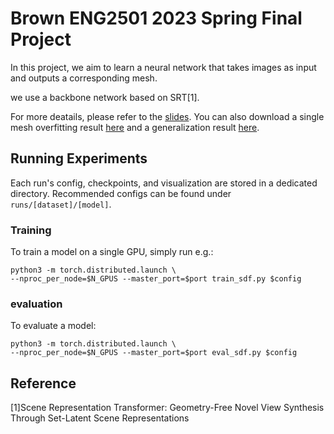 # Brown ENG2501 2023 Spring Final Project

In this project, we aim to learn a neural network that takes images as input and outputs a corresponding mesh.

we use a backbone network based on SRT[1]. 

For more deatails, please refer to the [slides](https://docs.google.com/presentation/d/1ihUECglqh9L3kH-jz0aKBGTOO0TUBvqEoZ90e_3d2s0/). You can also download a single mesh overfitting result [here](vis/overfit_1ee92a9d78cccbda98d2e7dbe701ca48.stl) and a generalization result [here](vis/gen_2e5e60f57621c1e7480c54eaada840a1.stl).



## Running Experiments
Each run's config, checkpoints, and visualization are stored in a dedicated directory. Recommended configs can be found under `runs/[dataset]/[model]`.

### Training
To train a model on a single GPU, simply run e.g.:
```
python3 -m torch.distributed.launch \
--nproc_per_node=$N_GPUS --master_port=$port train_sdf.py $config
```

### evaluation
To evaluate a model:
```
python3 -m torch.distributed.launch \
--nproc_per_node=$N_GPUS --master_port=$port eval_sdf.py $config
```

## Reference
[1]Scene Representation Transformer: Geometry-Free Novel View Synthesis Through Set-Latent Scene Representations

